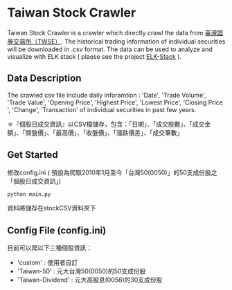 # Taiwan Stock Crawler
Taiwan Stock Crawler is a crawler which directly crawl the data from [臺灣證券交易所（TWSE）](http://www.twse.com.tw). The historical trading information of individual securities will be downloaded in .csv format. The data can be used to analyze and visualize with ELK stack ( plaese see the project [ELK-Stack](https://github.com/ga642381/ELK-Stack) ).

## Data Description
The crawled csv file include daily inforamtion : 'Date', 'Trade Volume', 'Trade Value', 'Opening Price', 'Highest Price', 'Lowest Price', 'Closing Price ', 'Change', 'Transaction' of individual securities in past few years. 

＊『個股日成交資訊』以CSV檔儲存，包含：「日期」、「成交股數」、「成交金額」、「開盤價」、「最高價」、「收盤價」、「漲跌價差」、「成交筆數」

## Get Started

修改config.ini ( 預設為爬取2010年1月至今「台灣50(0050)」的50支成份股之「個股日成交資訊」)

 ```bash 
 python main.py 
 ```
資料將儲存在stockCSV資料夾下


## Config File (config.ini)

目前可以爬以下三種個股資訊：
* 'custom'          :  使用者自訂
* 'Taiwan-50'       :  元大台灣50(0050)的50支成份股
* 'Taiwan-Dividend' :  元大高股息(0056)的30支成份股
